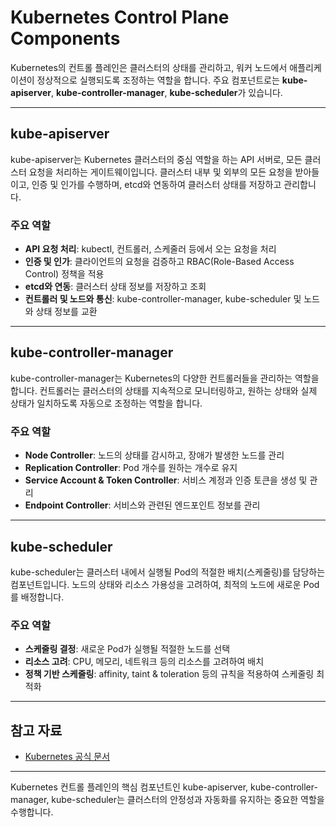 # Kubernetes Control Plane Components

Kubernetes의 컨트롤 플레인은 클러스터의 상태를 관리하고, 워커 노드에서 애플리케이션이 정상적으로 실행되도록 조정하는 역할을 합니다. 주요 컴포넌트로는 **kube-apiserver**, **kube-controller-manager**, **kube-scheduler**가 있습니다.

---

## kube-apiserver

kube-apiserver는 Kubernetes 클러스터의 중심 역할을 하는 API 서버로, 모든 클러스터 요청을 처리하는 게이트웨이입니다. 클러스터 내부 및 외부의 모든 요청을 받아들이고, 인증 및 인가를 수행하며, etcd와 연동하여 클러스터 상태를 저장하고 관리합니다.

### 주요 역할
- **API 요청 처리**: kubectl, 컨트롤러, 스케줄러 등에서 오는 요청을 처리
- **인증 및 인가**: 클라이언트의 요청을 검증하고 RBAC(Role-Based Access Control) 정책을 적용
- **etcd와 연동**: 클러스터 상태 정보를 저장하고 조회
- **컨트롤러 및 노드와 통신**: kube-controller-manager, kube-scheduler 및 노드와 상태 정보를 교환

---

## kube-controller-manager

kube-controller-manager는 Kubernetes의 다양한 컨트롤러들을 관리하는 역할을 합니다. 컨트롤러는 클러스터의 상태를 지속적으로 모니터링하고, 원하는 상태와 실제 상태가 일치하도록 자동으로 조정하는 역할을 합니다.

### 주요 역할
- **Node Controller**: 노드의 상태를 감시하고, 장애가 발생한 노드를 관리
- **Replication Controller**: Pod 개수를 원하는 개수로 유지
- **Service Account & Token Controller**: 서비스 계정과 인증 토큰을 생성 및 관리
- **Endpoint Controller**: 서비스와 관련된 엔드포인트 정보를 관리

---

## kube-scheduler

kube-scheduler는 클러스터 내에서 실행될 Pod의 적절한 배치(스케줄링)를 담당하는 컴포넌트입니다. 노드의 상태와 리소스 가용성을 고려하여, 최적의 노드에 새로운 Pod를 배정합니다.

### 주요 역할
- **스케줄링 결정**: 새로운 Pod가 실행될 적절한 노드를 선택
- **리소스 고려**: CPU, 메모리, 네트워크 등의 리소스를 고려하여 배치
- **정책 기반 스케줄링**: affinity, taint & toleration 등의 규칙을 적용하여 스케줄링 최적화

---

## 참고 자료

- [Kubernetes 공식 문서](https://kubernetes.io/docs/concepts/overview/components/)

---

Kubernetes 컨트롤 플레인의 핵심 컴포넌트인 kube-apiserver, kube-controller-manager, kube-scheduler는 클러스터의 안정성과 자동화를 유지하는 중요한 역할을 수행합니다.
